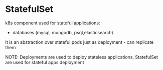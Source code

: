 # StatefulSet

k8s component used for stateful applications:
- databases (mysql, mongodb, psql,elasticsearch)

It is an abstraction over stateful pods just as deployment - can replicate them

NOTE: Deployments are used to deploy stateless applications, StatefulSet are used for stateful apps deployment
